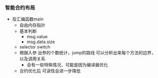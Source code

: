 ### 智能合约布局
 - 反汇编函数main
    - 自由内存指针
    - 基本判断
       - msg.value
       - msg.data.size
    - selector switch
    - 根据入参 出参的个数统计，jump的路线  可以分析出来每个方法的边界，以及调用关系
       - 会有一些特殊情况，可能是因为编译器优化
    - 合约优化后  可读性会进一步降低